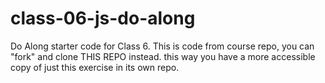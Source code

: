 # class-06-js-do-along
Do Along starter code for Class 6.  This is code from course repo, you can "fork" and clone THIS REPO instead.  this way you have a more accessible copy of just this exercise in its own repo. 
